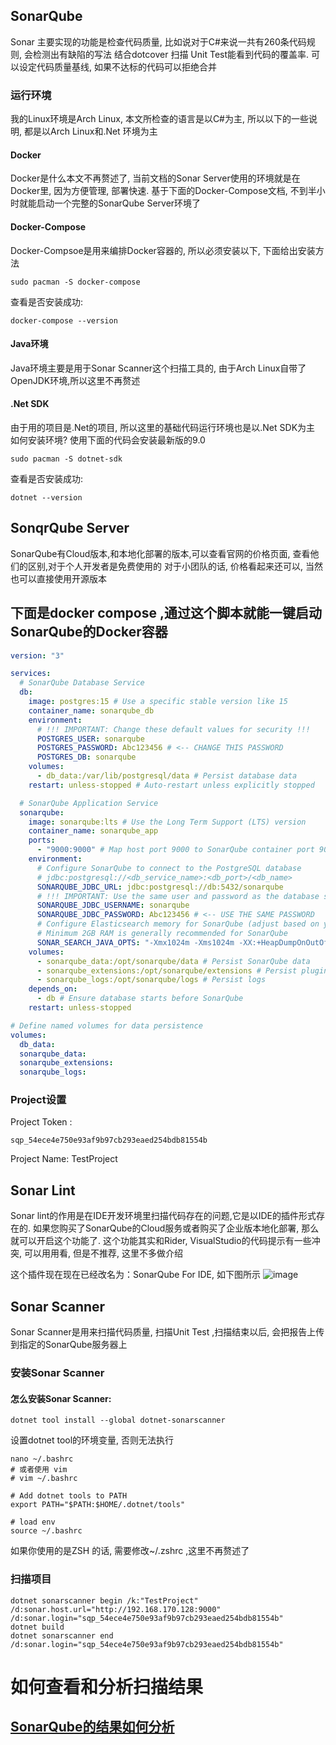 ## SonarQube

Sonar 主要实现的功能是检查代码质量, 比如说对于C#来说一共有260条代码规则, 会检测出有缺陷的写法
结合dotcover 扫描 Unit Test能看到代码的覆盖率.
可以设定代码质量基线, 如果不达标的代码可以拒绝合并

### 运行环境
我的Linux环境是Arch Linux, 本文所检查的语言是以C#为主, 所以以下的一些说明, 都是以Arch Linux和.Net 环境为主

#### Docker
Docker是什么本文不再赘述了, 当前文档的Sonar Server使用的环境就是在Docker里, 因为方便管理, 部署快速.
基于下面的Docker-Compose文档, 不到半小时就能启动一个完整的SonarQube Server环境了

#### Docker-Compose
Docker-Compsoe是用来编排Docker容器的, 所以必须安装以下, 下面给出安装方法

```shell
sudo pacman -S docker-compose
```
查看是否安装成功:
```shell
docker-compose --version
```


#### Java环境
Java环境主要是用于Sonar Scanner这个扫描工具的, 由于Arch Linux自带了OpenJDK环境,所以这里不再赘述

#### .Net SDK
由于用的项目是.Net的项目, 所以这里的基础代码运行环境也是以.Net SDK为主
如何安装环境? 使用下面的代码会安装最新版的9.0

```shell
sudo pacman -S dotnet-sdk
```
查看是否安装成功:
```shell
dotnet --version
```


## SonqrQube Server

SonarQube有Cloud版本,和本地化部署的版本,可以查看官网的价格页面, 查看他们的区别,对于个人开发者是免费使用的
对于小团队的话, 价格看起来还可以, 当然也可以直接使用开源版本


## 下面是docker compose ,通过这个脚本就能一键启动SonarQube的Docker容器
```YAML
version: "3"

services:
  # SonarQube Database Service
  db:
    image: postgres:15 # Use a specific stable version like 15
    container_name: sonarqube_db
    environment:
      # !!! IMPORTANT: Change these default values for security !!!
      POSTGRES_USER: sonarqube
      POSTGRES_PASSWORD: Abc123456 # <-- CHANGE THIS PASSWORD
      POSTGRES_DB: sonarqube
    volumes:
      - db_data:/var/lib/postgresql/data # Persist database data
    restart: unless-stopped # Auto-restart unless explicitly stopped

  # SonarQube Application Service
  sonarqube:
    image: sonarqube:lts # Use the Long Term Support (LTS) version
    container_name: sonarqube_app
    ports:
      - "9000:9000" # Map host port 9000 to SonarQube container port 9000
    environment:
      # Configure SonarQube to connect to the PostgreSQL database
      # jdbc:postgresql://<db_service_name>:<db_port>/<db_name>
      SONARQUBE_JDBC_URL: jdbc:postgresql://db:5432/sonarqube
      # !!! IMPORTANT: Use the same user and password as the database service !!!
      SONARQUBE_JDBC_USERNAME: sonarqube
      SONARQUBE_JDBC_PASSWORD: Abc123456 # <-- USE THE SAME PASSWORD
      # Configure Elasticsearch memory for SonarQube (adjust based on your resources)
      # Minimum 2GB RAM is generally recommended for SonarQube
      SONAR_SEARCH_JAVA_OPTS: "-Xmx1024m -Xms1024m -XX:+HeapDumpOnOutOfMemoryError" # Example: 1GB heap
    volumes:
      - sonarqube_data:/opt/sonarqube/data # Persist SonarQube data
      - sonarqube_extensions:/opt/sonarqube/extensions # Persist plugins and extensions
      - sonarqube_logs:/opt/sonarqube/logs # Persist logs
    depends_on:
      - db # Ensure database starts before SonarQube
    restart: unless-stopped

# Define named volumes for data persistence
volumes:
  db_data:
  sonarqube_data:
  sonarqube_extensions:
  sonarqube_logs:

```

### Project设置
Project Token : 
```shell
sqp_54ece4e750e93af9b97cb293eaed254bdb81554b
```

Project Name: TestProject




## Sonar Lint
Sonar lint的作用是在IDE开发环境里扫描代码存在的问题,它是以IDE的插件形式存在的.
如果您购买了SonarQube的Cloud服务或者购买了企业版本地化部署, 那么就可以开启这个功能了.
这个功能其实和Rider, VisualStudio的代码提示有一些冲突, 可以用用看, 但是不推荐, 这里不多做介绍

这个插件现在现在已经改名为：SonarQube For IDE, 如下图所示
![image](https://github.com/user-attachments/assets/c159e1da-2260-4edb-b7bc-241491a40eb3)


## Sonar Scanner
Sonar Scanner是用来扫描代码质量, 扫描Unit Test ,扫描结束以后, 会把报告上传到指定的SonarQube服务器上

### 安装Sonar Scanner
#### 怎么安装Sonar Scanner:

```shell
dotnet tool install --global dotnet-sonarscanner
```
设置dotnet tool的环境变量, 否则无法执行

```shell
nano ~/.bashrc
# 或者使用 vim
# vim ~/.bashrc

# Add dotnet tools to PATH
export PATH="$PATH:$HOME/.dotnet/tools"

# load env
source ~/.bashrc
```

如果你使用的是ZSH 的话, 需要修改~/.zshrc ,这里不再赘述了

### 扫描项目
```shell
dotnet sonarscanner begin /k:"TestProject" /d:sonar.host.url="http://192.168.170.128:9000"  /d:sonar.login="sqp_54ece4e750e93af9b97cb293eaed254bdb81554b"
dotnet build
dotnet sonarscanner end /d:sonar.login="sqp_54ece4e750e93af9b97cb293eaed254bdb81554b"
```

# 如何查看和分析扫描结果

## [SonarQube的结果如何分析](SonarQubeUse.md)
